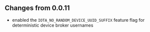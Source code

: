 ## Changes from 0.0.11
- enabled the `IOTA_NO_RANDOM_DEVICE_UUID_SUFFIX` feature flag for deterministic device broker usernames
